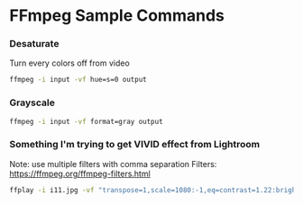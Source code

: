 # FFmpeg Sample Commands

### Desaturate
Turn every colors off from video
```bash
ffmpeg -i input -vf hue=s=0 output
```

### Grayscale
```bash
ffmpeg -i input -vf format=gray output
```

### Something I'm trying to get VIVID effect from Lightroom
Note: use multiple filters with comma separation
Filters: https://ffmpeg.org/ffmpeg-filters.html

```bash
ffplay -i i11.jpg -vf "transpose=1,scale=1080:-1,eq=contrast=1.22:brightness=0:saturation=1.11,vibrance=+0.40"
```